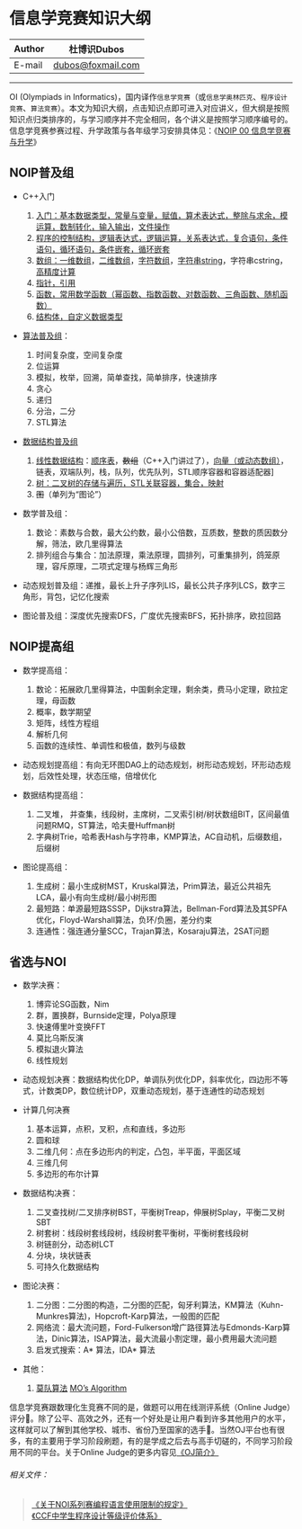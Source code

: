 信息学竞赛知识大纲
======

|Author|杜博识Dubos|
|---|---|
|E-mail|dubos@foxmail.com|

------  

OI (Olympiads in Informatics)，国内译作`信息学竞赛`（或`信息学奥林匹克`、`程序设计竞赛`、`算法竞赛`）。本文为知识大纲，点击知识点即可进入对应讲义，但大纲是按照知识点归类排序的，与学习顺序并不完全相同，各个讲义是按照学习顺序编号的。信息学竞赛参赛过程、升学政策与各年级学习安排具体见：《[NOIP 00 信息学竞赛与升学](/NOIP%2000%20信息学竞赛与升学.md)》


## NOIP普及组  
* C++入门
	1. [入门：基本数据类型，常量与变量，赋值，算术表达式，整除与求余，模运算，数制转化，输入输出][NOIP 01 a]，[文件操作][NOIP 01 b]
	3. [程序的控制结构，逻辑表达式，逻辑运算，关系表达式，复合语句，条件语句，循环语句，条件嵌套，循环嵌套][NOIP 02]
	4. [数组：一维数组][NOIP 03 a]，[二维数组][NOIP 03 b]，[字符数组][NOIP 03 c]，[字符串string][NOIP 03 d]，字符串cstring，[高精度计算][NOIP 03 f]
	5. [指针，引用][NOIP 04]
	5. [函数，常用数学函数（幂函数、指数函数、对数函数、三角函数、随机函数）][NOIP 05 a]
	6. [结构体，自定义数据类型][NOIP 06]

* [算法普及组][NOIP 07 a]：
	1. 时间复杂度，空间复杂度
	2. 位运算
	3. 模拟，枚举，回溯，简单查找，简单排序，快速排序
	4. 贪心
	5. 递归
	6. 分治，二分
	7. STL算法  

* [数据结构普及组][NOIP 08 a]
	1. [线性数据结构][NOIP 08 b]：[顺序表][NOIP 08 b 顺序表]，~~数组~~（C++入门讲过了），[向量（或动态数组）][NOIP 08 b 向量]，链表，双端队列，栈，队列，优先队列，STL顺序容器和容器适配器]
	2. [树：二叉树的存储与遍历，STL关联容器，集合，映射][NOIP 08 c] 
	3. ~~图~~（单列为“图论”）

* 数学普及组：  
	1. 数论：素数与合数，最大公约数，最小公倍数，互质数，整数的质因数分解，筛法，欧几里得算法
	2. 排列组合与集合：加法原理，乘法原理，圆排列，可重集排列，鸽笼原理，容斥原理，二项式定理与杨辉三角形

* 动态规划普及组：递推，最长上升子序列LIS，最长公共子序列LCS，数字三角形，背包，记忆化搜索

* 图论普及组：深度优先搜索DFS，广度优先搜索BFS，拓扑排序，欧拉回路

## NOIP提高组  
 
* 数学提高组：
	1. 数论：拓展欧几里得算法，中国剩余定理，剩余类，费马小定理，欧拉定理，母函数
	2. 概率，数学期望
	3. 矩阵，线性方程组
	4. 解析几何
	5. 函数的连续性、单调性和极值，数列与级数

* 动态规划提高组：有向无环图DAG上的动态规划，树形动态规划，环形动态规划，后效性处理，状态压缩，倍增优化

* 数据结构提高组：
	1. 二叉堆， 并查集，线段树，主席树，二叉索引树/树状数组BIT，区间最值问题RMQ，ST算法，哈夫曼Huffman树  
	2. 字典树Trie，哈希表Hash与字符串，KMP算法，AC自动机，后缀数组，后缀树  

* 图论提高组：
	1. 生成树：最小生成树MST，Kruskal算法，Prim算法，最近公共祖先LCA，最小有向生成树/最小树形图  
	2. 最短路：单源最短路SSSP，Dijkstra算法，Bellman-Ford算法及其SPFA优化，Floyd-Warshall算法，负环/负圈，差分约束   
	3. 连通性：强连通分量SCC，Trajan算法，Kosaraju算法，2SAT问题

## 省选与NOI

* 数学决赛：
	1. 博弈论SG函数，Nim
	2. 群，置换群，Burnside定理，Polya原理
	3. 快速傅里叶变换FFT
	4. 莫比乌斯反演
	5. 模拟退火算法
	6. 线性规划

* 动态规划决赛：数据结构优化DP，单调队列优化DP，斜率优化，四边形不等式，计数类DP，数位统计DP，双重动态规划，基于连通性的动态规划

* 计算几何决赛
	1. 基本运算，点积，叉积，点和直线，多边形
	2. 圆和球
	3. 二维几何：点在多边形内的判定，凸包，半平面，平面区域
	4. 三维几何
	5. 多边形的布尔计算 

* 数据结构决赛：
	1. 二叉查找树/二叉排序树BST，平衡树Treap，伸展树Splay，平衡二叉树SBT
	2. 树套树：线段树套线段树，线段树套平衡树，平衡树套线段树  
	2. 树链剖分，动态树LCT  
	3. 分块，块状链表
	4. 可持久化数据结构

* 图论决赛：   
	1. 二分图：二分图的构造，二分图的匹配，匈牙利算法，KM算法（Kuhn-Munkres算法)，Hopcroft-Karp算法，一般图的匹配
	2. 网络流：最大流问题，Ford-Fulkerson增广路径算法与Edmonds-Karp算法，Dinic算法，ISAP算法，最大流最小割定理，最小费用最大流问题  
	3. 启发式搜索：A* 算法，IDA* 算法  
* 其他：
	1. [莫队算法][莫] [MO’s Algorithm][MO]

信息学竞赛跟数理化生竞赛不同的是，做题可以用在线测评系统（Online Judge）评分:100:。除了公平、高效之外，还有一个好处是让用户看到许多其他用户的水平，这样就可以了解到其他学校、城市、省份乃至国家的选手:raising_hand:。当然OJ平台也有很多，有的主要用于学习阶段刷题，有的是学成之后去与高手切磋的，不同学习阶段用不同的平台。关于Online Judge的更多内容见[《OJ简介》](/NOIP%2000%20OJ简介.md)

###### 相关文件：  
> [《关于NOI系列赛编程语言使用限制的规定》](http://www.noi.cn/about/rules/362-noi)  
> [《CCF中学生程序设计等级评价体系》](/CCF中学生程序设计等级评价体系.pdf)

[NOIP 01 a]:/NOIP%20Junior/NOIP%2001%20a%20C%2B%2B入门.cpp
[NOIP 01 b]:/NOIP%20Junior/NOIP%2001%20b%20文件.md
[NOIP 02]:/NOIP%20Junior/NOIP%2002%20程序的控制结构.cpp
[NOIP 03 a]:/NOIP%20Junior/NOIP%2003%20a%20一维数组.cpp
[NOIP 03 b]:/NOIP%20Junior/NOIP%2003%20b%20二维数组.cpp
[NOIP 03 c]:/NOIP%20Junior/NOIP%2003%20c%20字符数组.cpp
[NOIP 03 d]:/NOIP%20Junior/NOIP%2003%20d%20string字符串.cpp
[NOIP 03 f]:/NOIP%20Junior/NOIP%2003%20f%20高精度计算.cpp
[NOIP 04]:/NOIP%20Junior/NOIP%2004%20指针与引用.cpp
[NOIP 05 a]:/NOIP%20Junior/NOIP%2005%20a%20函数.cpp
[NOIP 06]:/NOIP%20Junior/NOIP%2006%20结构体.md
[NOIP 07 a]:/NOIP%20Junior/NOIP%2007%20a%20算法普及组.md
[NOIP 08 a]:/NOIP%20Junior/NOIP%2008%20a%20普及组数据结构.md
[NOIP 08 b]:/NOIP%20Junior/NOIP%2008%20b%20线性数据结构.md
[NOIP 08 b 顺序表]:/NOIP%2008%20b%20线性数据结构.md#顺序表sequence-list
[NOIP 08 b 向量]:/NOIP%2008%20b%20线性数据结构.md#向量或称动态数组vector
[NOIP 08 c]:/NOIP%20Junior/NOIP%2008%20c%20树.md
[MO]:https://blog.anudeep2011.com/mos-algorithm/
[莫]:https://www.zhihu.com/question/27316467

